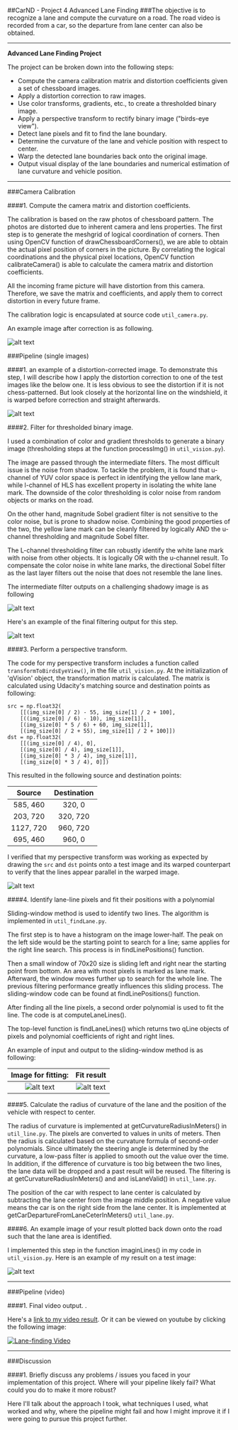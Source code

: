 ##CarND - Project 4 Advanced Lane Finding
###The objective is to recognize a lane and compute the curvature on a road. The road video is recorded from a car, so the departure from lane center can also be obtained. 

---

**Advanced Lane Finding Project**

The project can be broken down into the following steps:

* Compute the camera calibration matrix and distortion coefficients given a set of chessboard images.
* Apply a distortion correction to raw images.
* Use color transforms, gradients, etc., to create a thresholded binary image.
* Apply a perspective transform to rectify binary image ("birds-eye view").
* Detect lane pixels and fit to find the lane boundary.
* Determine the curvature of the lane and vehicle position with respect to center.
* Warp the detected lane boundaries back onto the original image.
* Output visual display of the lane boundaries and numerical estimation of lane curvature and vehicle position.

[//]: # (Image References)

[image1]: ./doc/undistortion_calibration_img.jpg "Undistorted"
[image2]: ./doc/undistortion_road_img.jpg "Road Transformed"
[image3]: ./doc/binary_combo_example.png "Binary Example"
[image3_filters]: ./doc/binary_filters.png "Binary Filters"
[image4]: ./doc/persp_birds_eye_view.jpg "Warp Example"
[image5_orig]: ./doc/transformed_processed_test4.jpg "Original Image for fit"
[image5]: ./doc/computed_transformed_processed_test4.jpg "Fit Visual"
[image6]: ./doc/example_output_1036.jpg "Output"
[video1]: ./Processsed_project_video.mp4 "Video"


---

###Camera Calibration

####1. Compute the camera matrix and distortion coefficients. 

The calibration is based on the raw photos of chessboard pattern. The photos are distorted due to inherent camera and lens properties. The first step is to generate the meshgrid of logical coordination of corners. Then using OpenCV function of drawChessboardCorners(), we are able to obtain the actual pixel position of corners in the picture. By correlating the logical coordinations and the physical pixel locations, OpenCV function calibrateCamera() is able to calculate the camera matrix and distortion coefficients.

All the incoming frame picture will have distortion from this camera. Therefore, we save the matrix and coefficients, and apply them to correct distortion in every future frame.  

The calibration logic is encapsulated at source code `util_camera.py`.

An example image after correction is as following.

![alt text][image1]

###Pipeline (single images)

####1. an example of a distortion-corrected image.
To demonstrate this step, I will describe how I apply the distortion correction to one of the test images like the below one. It is less obvious to see the distortion if it is not chess-patterned. But look closely at the horizontal line on the windshield, it is warped before correction and straight afterwards.

![alt text][image2]

####2. Filter for thresholded binary image.  

I used a combination of color and gradient thresholds to generate a binary image (thresholding steps at the function processImg() in `util_vision.py`). 

The image are passed through the intermediate filters. The most difficult issue is the noise from shadow. To tackle the problem, it is found that u-channel of YUV color space is perfect in identifying the yellow lane mark, while l-channel of HLS has excellent property in isolating the white lane mark. The downside of the color thresholding is color noise from random objects or marks on the road.

On the other hand, magnitude Sobel gradient filter is not sensitive to the color noise, but is prone to shadow noise. Combining the good properties of the two, the yellow lane mark can be cleanly filtered by logically AND the u-channel thresholding and magnitude Sobel filter.

The L-channel thresholding filter can robustly identify the white lane mark with noise from other objects. It is logically OR with the u-channel result. To compensate the color noise in white lane marks, the directional Sobel filter as the last layer filters out the noise that does not resemble the lane lines.

The intermediate filter outputs on a challenging shadowy image is as following

![alt text][image3_filters]

Here's an example of the final filtering output for this step. 

![alt text][image3]


####3. Perform a perspective transform.

The code for my perspective transform includes a function called `transformToBirdsEyeView()`, in the file `util_vision.py`. At the initialization of 'qVision' object, the transformation matrix is calculated. The matrix is calculated using Udacity's matching source and destination points as following:

```
src = np.float32(
    [[(img_size[0] / 2) - 55, img_size[1] / 2 + 100],
    [((img_size[0] / 6) - 10), img_size[1]],
    [(img_size[0] * 5 / 6) + 60, img_size[1]],
    [(img_size[0] / 2 + 55), img_size[1] / 2 + 100]])
dst = np.float32(
    [[(img_size[0] / 4), 0],
    [(img_size[0] / 4), img_size[1]],
    [(img_size[0] * 3 / 4), img_size[1]],
    [(img_size[0] * 3 / 4), 0]])

```
This resulted in the following source and destination points:

| Source        | Destination   | 
|:-------------:|:-------------:| 
| 585, 460      | 320, 0        | 
| 203, 720      | 320, 720      |
| 1127, 720     | 960, 720      |
| 695, 460      | 960, 0        |

I verified that my perspective transform was working as expected by drawing the `src` and `dst` points onto a test image and its warped counterpart to verify that the lines appear parallel in the warped image.

![alt text][image4]

####4. Identify lane-line pixels and fit their positions with a polynomial

Sliding-window method is used to identify two lines. The algorithm is implemented in `util_findLane.py`.

The first step is to have a histogram on the image lower-half. The peak on the left side would be the starting point to search for a line; same applies for the right line search. This process is in findLinePositions() function. 

Then a small window of 70x20 size is sliding left and right near the starting point from bottom. An area with most pixels is marked as lane mark. Afterward, the window moves further up to search for the whole line. The previous filtering performance greatly influences this sliding process.  The sliding-window code can be found at findLinePositions() function.

After finding all the line pixels, a second order polynomial is used to fit the line. The code is at computeLaneLines().

The top-level function is findLaneLines() which returns two qLine objects of pixels and polynomial coefficients of right and right lines.

An example of input and output to the sliding-window method is as following:

Image for fitting:         |  Fit result
:-------------------------:|:-------------------------:
![alt text][image5_orig]   |![alt text][image5] 


####5. Calculate the radius of curvature of the lane and the position of the vehicle with respect to center.


The radius of curvature is implemented at getCurvatureRadiusInMeters() in `util_line.py`. The pixels are converted to values in units of meters. Then the radius is calculated based on the curvature formula of second-order polynomials. Since ultimately the steering angle is determined by the curvature, a low-pass filter is applied to smooth out the value over the time. In addition, if the difference of curvature is too big between the two lines, the lane data will be dropped and a past result will be reused. The filtering is at getCurvatureRadiusInMeters() and and isLaneValid() in `util_lane.py`.

The position of the car with respect to lane center is calculated by subtracting the lane center from the image middle position. A negative value means the car is on the right side from the lane center. It is implemented at getCarDepartureFromLaneCeterInMeters() `util_lane.py`.


####6. An example image of your result plotted back down onto the road such that the lane area is identified.

I implemented this step in the function imaginLines() in my code in `util_vision.py`.  Here is an example of my result on a test image:

![alt text][image6]

---

###Pipeline (video)

####1. Final video output. .

Here's a [link to my video result](./Processsed_project_video.mp4). Or it can be viewed on youtube by clicking the following image:

[![Lane-finding Video](http://img.youtube.com/vi/R_oIGwcXz1Y/0.jpg)](https://www.youtube.com/embed/R_oIGwcXz1Y "Lane-finding Video")

---

###Discussion

####1. Briefly discuss any problems / issues you faced in your implementation of this project.  Where will your pipeline likely fail?  What could you do to make it more robust?

Here I'll talk about the approach I took, what techniques I used, what worked and why, where the pipeline might fail and how I might improve it if I were going to pursue this project further.  

